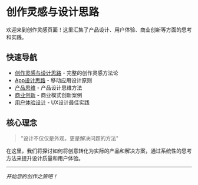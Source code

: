 # 创作灵感与设计思路

欢迎来到创作灵感页面！这里汇集了产品设计、用户体验、商业创新等方面的思考和实践。

## 快速导航

- [创作灵感与设计思路](./start.html) - 完整的创作灵感方法论
- [App设计思路](./app-design/) - 移动应用设计原则
- [产品思维](./product-thinking/) - 产品设计思维方法
- [商业创新](./business-innovation/) - 商业模式创新案例
- [用户体验设计](./ux-design/) - UX设计最佳实践

## 核心理念

> "设计不仅仅是外观，更是解决问题的方法"

在这里，我们将探讨如何将创意转化为实际的产品和解决方案，通过系统性的思考方法来提升设计质量和用户体验。

---

*开始您的创作之旅吧！* 
